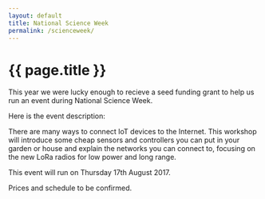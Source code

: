 ```yaml
---
layout: default
title: National Science Week
permalink: /scienceweek/
---
```


# {{ page.title }}

This year we were lucky enough to recieve a seed funding grant to help us run an event during National Science Week.

Here is the event description:

There are many ways to connect IoT devices to the Internet. This workshop will introduce some cheap sensors and controllers you can put in your garden or house and explain the networks you can connect to, focusing on the new LoRa radios for low power and long range.

This event will run on Thursday 17th August 2017.

Prices and schedule to be confirmed.
